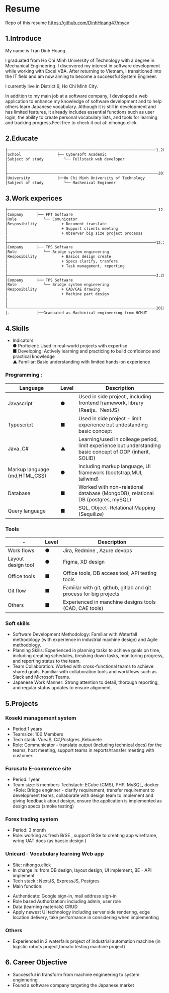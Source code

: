 # Resume

Repo of this resume https://github.com/DinhHoang47/mycv

## 1.Introduce

My name is Tran Dinh Hoang.

I graduated from Ho Chi Minh University of Technology with a degree in Mechanical Engineering. I discovered my interest in software development while working with Excel VBA. After returning to Vietnam, I transitioned into the IT field and am now aiming to become a successful System Engineer.

I currently live in District 9, Ho Chi Minh City.

In addition to my main job at a software company, I developed a web application to enhance my knowledge of software development and to help others learn Japanese vocabulary. Although it is still in development and has limited features, it already includes essential functions such as user login, the ability to create personal vocabulary lists, and tools for learning and tracking progress.Feel free to check it out at: nihongo.click.

## 2.Educate

```bash
├──────────────────────────────────────────────────────────────────1.2022 - 6.2022
│School                ├── Cybersoft Academic
│Subject of study         └── Fullstack web developer
│
│
├───────────────────────────────────────────────────────────────────2014 - 2018
│University            ├──Ho Chi Minh University of Technology
│Subject of study         └── Machenical Engineer
```

## 3.Work experices

```bash
├────────────────────────────────────────────────────────────────── 12.2023 -  now
│Company      ├── FPT Software
│Role            └── Comunicator
│Resposibility           + Document translate
│                        + Support clients meeting
│                        + Observer big size project processs
│
├──────────────────────────────────────────────────────────────────12.2022 -  11.2023
│Company      ├── TPS Software
│Role            └── Bridge system engineering
│Resposibility           + Basics design create
│                        + Specs clarify, tranfers
│                        + Task management, reporting
│
├──────────────────────────────────────────────────────────────────3.2019 -  10.2022
│Company      ├── TPS Software
│Role            └── Bridge system engineering
│Resposibility           + CAD/CAE drawing
│                        + Machine part design
│
│
└──────────────────────────────────────────────────────────────────2019
│.            ├──Graduated as Machinical engineering from HCMUT
```

## 4.Skills

- Indicators</br>
  ● Proficient: Used in real-world projects with expertise</br>
  ■ Developing: Actively learning and practicing to build confidence and practical knowledge</br>
  ▲ Familiar: Basic understanding with limited hands-on experience

### Programming :

| Language                      | Level | Description                                                                                                |
| ----------------------------- | ----- | ---------------------------------------------------------------------------------------------------------- |
| Javascript                    | ●     | Used in side project , including frontend framework, library (Reatjs、NextJS)                              |
| Typescript                    | ■     | Used in side project - limit experience but undestanding basic concept                                     |
| Java ,C#                      | ▲     | Learning/used in colleage period, limit experience but understanding basic concept of OOP (inherit, SOLID) |
| Markup language (md,HTML,CSS) | ●     | Including markup language, UI framework (bootstrap,MUI, tailwind)                                          |
| Database                      | ■     | Worked with non-relational database (MongoDB), relational DB (postgres, mySQL)                             |
| Query language                | ■     | SQL, Object-Relational Mapping (Sequilize)                                                                 |

### Tools

| -                  | Level | Description                                                        |
| ------------------ | ----- | ------------------------------------------------------------------ |
| Work flows         | ●     | Jira, Redmine , Azure devops                                       |
| Layout design tool | ●     | Figma, XD design                                                   |
| Office tools       | ■     | Office tools, DB access tool, API testing tools                    |
| Git flow           | ■     | Famiilar with git, github, gitlab and git process for big projects |
| Others             | ■     | Experienced in manchine designs tools (CAD, CAE tools)             |

### Soft skills

- Software Development Methodology: Familiar with Waterfall methodology (with experience in industrial machine design) and Agile methodology.
- Planning Skills: Experienced in planning tasks to achieve goals on time, including creating schedules, breaking down tasks, monitoring progress, and reporting status to the team.
- Team Collaboration: Worked with cross-functional teams to achieve shared goals. Familiar with collaboration tools and workflows such as Slack and Microsoft Teams.
- Japanese Work Manner: Strong attention to detail, thorough reporting, and regular status updates to ensure alignment.

## 5.Projects

### Koseki management system

- Period:1 years
- Teamsize: 100 Members
- Tech stack: VueJS, C#,Postgres ,Kebunete
- Role: Communicator - translate output (including technical docs) for the teams, host meeting, support teams in reports/transfer meeting with customer.

### Furusato E-commerce site

- Period: 1year
- Team size: 5 members
  Techstach: ECube (CMS), PHP, MySQL, docker
  +Role: Bridge enginner - clarify requirement, transfer requirement to development teams, collaborate with design team to implement and giving feedback about design, ensure the application is implemented as design specs (smoke testing)

### Forex trading system

- Period: 3 month
- Role: working as fresh BrSE , support BrSe to creating app wireframe, wring UAT docs (as bacsic design )

### Unicard - Vocabulary learning Web app

- Site: nihongo.click
- In charge in: from DB design, layout design, UI implement, BE - API implement
- Tech stack : NextJS, ExpressJS, Postgres
- Main function:

* Authenticate: Google sign-in, mail address sign-in
* Role based Authorization: including admin, user role
* Data (learning materials) CRUD
* Apply newest UI technology including server side rendering, edge location delivery, take performance in considering when implementing

### Others

- Experienced in 2 waterfalls project of industrial automation machine (in logistic robots project,tomato testing machine project)

## 6. Career Objective

- Successful in transform from machine engineering to system enginnering
- Found a software company targeting the Japanese market

